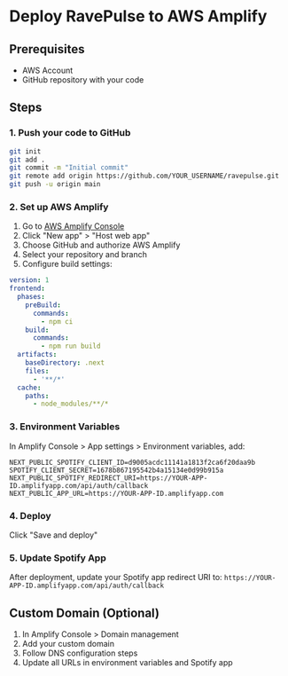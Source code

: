 # Deploy RavePulse to AWS Amplify

## Prerequisites
- AWS Account
- GitHub repository with your code

## Steps

### 1. Push your code to GitHub
```bash
git init
git add .
git commit -m "Initial commit"
git remote add origin https://github.com/YOUR_USERNAME/ravepulse.git
git push -u origin main
```

### 2. Set up AWS Amplify

1. Go to [AWS Amplify Console](https://console.aws.amazon.com/amplify)
2. Click "New app" > "Host web app"
3. Choose GitHub and authorize AWS Amplify
4. Select your repository and branch
5. Configure build settings:

```yaml
version: 1
frontend:
  phases:
    preBuild:
      commands:
        - npm ci
    build:
      commands:
        - npm run build
  artifacts:
    baseDirectory: .next
    files:
      - '**/*'
  cache:
    paths:
      - node_modules/**/*
```

### 3. Environment Variables

In Amplify Console > App settings > Environment variables, add:

```
NEXT_PUBLIC_SPOTIFY_CLIENT_ID=d9005acdc11141a1813f2ca6f20daa9b
SPOTIFY_CLIENT_SECRET=1678b867195542b4a15134e0d99b915a
NEXT_PUBLIC_SPOTIFY_REDIRECT_URI=https://YOUR-APP-ID.amplifyapp.com/api/auth/callback
NEXT_PUBLIC_APP_URL=https://YOUR-APP-ID.amplifyapp.com
```

### 4. Deploy

Click "Save and deploy"

### 5. Update Spotify App

After deployment, update your Spotify app redirect URI to:
`https://YOUR-APP-ID.amplifyapp.com/api/auth/callback`

## Custom Domain (Optional)

1. In Amplify Console > Domain management
2. Add your custom domain
3. Follow DNS configuration steps
4. Update all URLs in environment variables and Spotify app